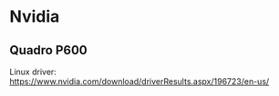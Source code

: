 # Nvidia

## Quadro P600

Linux driver: https://www.nvidia.com/download/driverResults.aspx/196723/en-us/
